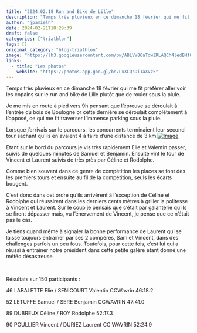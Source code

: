 ```yaml
---
title: "2024.02.18 Run and Bike de Lille"
description: "Temps très pluvieux en ce dimanche 18 février qui me fit préférer aller voir les copains sur le run and bike de Lille plutôt que de rouler sous la pluie."
author: "jpamielh"
date: 2024-02-21T18:29:39
draft: false
categories: ["triathlon"]
tags: []
original_category: "blog-triathlon"
image: "https://lh3.googleusercontent.com/pw/ABLVV86aTdwZRLAQCh4ledBHf0DoKxA858gXykiiCG17NzGJCShm2Apbmjbw79qQdAy0MDThY2t_VJkTvvN9TwPLVBOkfctESLYG_i5mY22mUlAliFw6G6a4XDqAWRfiosv6zsqcdx9yn6MvMX_pmDLa-v3c7A=w1504-h1128-s-no-gm?authuser=1"
links:
  - title: "Les photos"
    website: "https://photos.app.goo.gl/bn7LxXCQsDi1aXVz5"
---
```


Temps très pluvieux en ce dimanche 18 février qui me fit préférer aller voir les copains sur le run and bike de Lille plutôt que de rouler sous la pluie.

<!--more-->

Je me mis en route à pied vers 9h pensant que l’épreuve se déroulait à l’entrée du bois de Boulogne or cette dernière se déroulait complètement à l’opposé, ce qui me fit traverser l’immense parking sous la pluie.

Lorsque j’arrivais sur le parcours, les concurrents terminaient leur second tour sachant qu’ils en avaient 4 à faire d’une distance de 3 km.[![Image](https://lh3.googleusercontent.com/pw/ABLVV855mWojQpZLzuqoJUALYBhIguIE8wYmNunDtEoNbtz1jS9Pwr5WrrMJS5HpF8PcUHRtESTwkmuhGTh69aK8z5Wp5OtwQ3NVfmK7pU5d9yRSBtSYF6KMhcYtGQXc3tjkwNR5lLdiX9zQ3XTWpeveKCKQVQ=w1504-h1128-s-no-gm?authuser=1)](https://lh3.googleusercontent.com/pw/ABLVV855mWojQpZLzuqoJUALYBhIguIE8wYmNunDtEoNbtz1jS9Pwr5WrrMJS5HpF8PcUHRtESTwkmuhGTh69aK8z5Wp5OtwQ3NVfmK7pU5d9yRSBtSYF6KMhcYtGQXc3tjkwNR5lLdiX9zQ3XTWpeveKCKQVQ=w1504-h1128-s-no-gm?authuser=1)

Etant sur le bord du parcours je vis très rapidement Elie et Valentin passer, suivis de quelques minutes de Samuel et Benjamin. Ensuite vint le tour de Vincent et&nbsp;Laurent suivis de très près par Céline et Rodolphe.

Comme bien souvent dans ce genre de compétition les places se font dès les premiers tours et ensuite au fil de la compétition, seuls les écarts bougent.

C’est donc dans cet ordre qu’ils arrivèrent à l’exception de Céline et Rodolphe qui réussirent dans les derniers cents mètres à griller la politesse à Vincent et Laurent. Sur le coup je pensais que c’était par galanterie qu’ils se firent dépasser mais, vu l’énervement de Vincent, je pense que ce n’était pas le cas.

Je tiens quand même à signaler la bonne performance de Laurent qui se laisse toujours entrainer par ses 2 compères, Sam et Vincent, dans des challenges parfois un peu fous. Toutefois, pour cette fois, c’est lui qui a réussi à entraîner notre président dans cette petite galère étant donné une météo désastreuse.

&nbsp;

Résultats sur 150 participants&nbsp;:

46 LABALETTE Elie / SENICOURT Valentin CCWavrin 46:18.2

52 LETUFFE Samuel / SERE Benjamin CCWAVRIN 47:41.0

89 DUBREUX Céline / ROY Rodolphe 52:17.3

90 POULLIER Vincent / DURIEZ Laurent CC WAVRIN 52:24.9